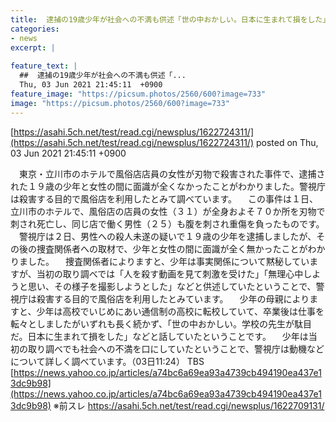 ```yaml
---
title:  逮捕の19歳少年が社会への不満も供述「世の中おかしい。日本に生まれて損をした」  ★6  
categories:
- news
excerpt: |
  
feature_text: |
  ##  逮捕の19歳少年が社会への不満も供述「...
  Thu, 03 Jun 2021 21:45:11  +0900
feature_image: "https://picsum.photos/2560/600?image=733"
image: "https://picsum.photos/2560/600?image=733"
---
```


[https://asahi.5ch.net/test/read.cgi/newsplus/1622724311/](https://asahi.5ch.net/test/read.cgi/newsplus/1622724311/)
posted on Thu, 03 Jun 2021 21:45:11  +0900

<!--more-->

　東京・立川市のホテルで風俗店店員の女性が刃物で殺害された事件で、逮捕された１９歳の少年と女性の間に面識が全くなかったことがわかりました。警視庁は殺害する目的で風俗店を利用したとみて調べています。 　この事件は１日、立川市のホテルで、風俗店の店員の女性（３１）が全身およそ７０か所を刃物で刺され死亡し、同じ店で働く男性（２５）も腹を刺され重傷を負ったものです。 　警視庁は２日、男性への殺人未遂の疑いで１９歳の少年を逮捕しましたが、その後の捜査関係者への取材で、少年と女性の間に面識が全く無かったことがわかりました。 　捜査関係者によりますと、少年は事実関係について黙秘していますが、当初の取り調べでは「人を殺す動画を見て刺激を受けた」「無理心中しようと思い、その様子を撮影しようとした」などと供述していたということで、警視庁は殺害する目的で風俗店を利用したとみています。 　少年の母親によりますと、少年は高校でいじめにあい通信制の高校に転校していて、卒業後は仕事を転々としましたがいずれも長く続かず、「世の中おかしい。学校の先生が駄目だ。日本に生まれて損をした」などと話していたということです。 　少年は当初の取り調べでも社会への不満を口にしていたということで、警視庁は動機などについて詳しく調べています。（03日11:24） TBS [https://news.yahoo.co.jp/articles/a74bc6a69ea93a4739cb494190ea437e13dc9b98](https://news.yahoo.co.jp/articles/a74bc6a69ea93a4739cb494190ea437e13dc9b98) ※前スレ https://asahi.5ch.net/test/read.cgi/newsplus/1622709131/
